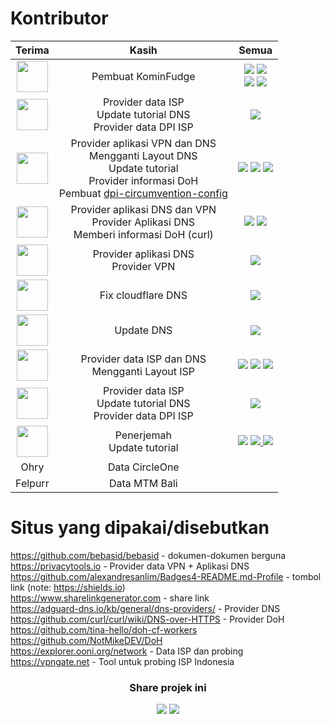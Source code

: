 # Kontributor

| Terima | Kasih | Semua |
| :------: | :-----: | :-----: |
| <a href="https://twitter.com/mefinity"><img src="https://github.com/MeFinity.png" width="50px" /><a/> | Pembuat KominFudge |  <a href="https://github.com/MeFinity"><img src="https://img.shields.io/badge/GitHub-100000?style=for-the-badge&logo=github&logoColor=white"/><a/> <a href="https://twitter.com/mefinity"><img src="https://img.shields.io/badge/Twitter-1DA1F2?style=for-the-badge&logo=twitter&logoColor=white"/><a/><br /><a href="https://t.me/MeFinity"><img src="https://img.shields.io/badge/Telegram-2CA5E0?style=for-the-badge&logo=telegram&logoColor=white"/><a/> <a href="https://reddit.com/u/Me_Finity"><img src="https://img.shields.io/badge/Reddit-FF4500?style=for-the-badge&logo=reddit&logoColor=white"/> |
| <a href="https://github.com/SlashyID"><img src="https://github.com/SlashyID.png" width="50px" /><a/> | Provider data ISP<br />Update tutorial DNS<br />Provider data DPI ISP | <a href="https://github.com/SlashyID"><img src="https://img.shields.io/badge/GitHub-100000?style=for-the-badge&logo=github&logoColor=white"/><a/> |
| <a href="https://github.com/lepz0r"><img src="https://github.com/lepz0r.png" width="50px" /><a/> |  Provider aplikasi VPN dan DNS<br />Mengganti Layout DNS<br />Update tutorial<br />Provider informasi DoH<br />Pembuat [dpi-circumvention-config](/dpi-circumvention-config) | <a href="https://github.com/lepz0r"><img src="https://img.shields.io/badge/GitHub-100000?style=for-the-badge&logo=github&logoColor=white"/><a/> <a href="https://twitter.com/CincnMskMangkok"><img src="https://img.shields.io/badge/Twitter-1DA1F2?style=for-the-badge&logo=twitter&logoColor=white"/><a/> <a href="https://t.me/CincinMasukMangkok"><img src="https://img.shields.io/badge/Telegram-2CA5E0?style=for-the-badge&logo=telegram&logoColor=white"/><a/> |
| <a href="https://t.me/ZeroExa"><img src="https://cdn.discordapp.com/attachments/973116913045602334/1007228548194517032/ZE.jpg" width="50px" /><a/> | Provider aplikasi DNS dan VPN<br />Provider Aplikasi DNS<br />Memberi informasi DoH (curl) | <a href="https://github.com/ZeroExa"><img src="https://img.shields.io/badge/GitHub-100000?style=for-the-badge&logo=github&logoColor=white"/><a/> <a href="https://t.me/ZeroExa"><img src="https://img.shields.io/badge/Telegram-2CA5E0?style=for-the-badge&logo=telegram&logoColor=white"/><a/> |
| <a href="https://t.me/andreas_ding2"><img src="https://cdn.discordapp.com/attachments/973116913045602334/1007236497310765116/AD.jpg" width="50px" /><a/> | Provider aplikasi DNS<br />Provider VPN | <a href="https://t.me/andreas_ding2 "><img src="https://img.shields.io/badge/Telegram-2CA5E0?style=for-the-badge&logo=telegram&logoColor=white"/><a/> |
| <a href="https://github.com/RacBallonMC"><img src="https://github.com/RacBallonMC.png" width="50px" /><a/> | Fix cloudflare DNS | <a href="https://github.com/RacBallonMC"><img src="https://img.shields.io/badge/GitHub-100000?style=for-the-badge&logo=github&logoColor=white"/> |
| <a href="https://github.com/neneeen"><img src="https://github.com/neneeen.png" width="50px" /><a/> | Update DNS | <a href="https://github.com/neneeen"><img src="https://img.shields.io/badge/GitHub-100000?style=for-the-badge&logo=github&logoColor=white"/><a/> |
| <a href="https://github.com/nxzlem"><img src="https://github.com/nxzlem.png" width="50px" /><a/> | Provider data ISP dan DNS<br />Mengganti Layout ISP | <a href="https://github.com/nxzlem"><img src="https://img.shields.io/badge/GitHub-100000?style=for-the-badge&logo=github&logoColor=white"/><a/> <a href="https://twitter.com/nxzlem"><img src="https://img.shields.io/badge/Twitter-1DA1F2?style=for-the-badge&logo=twitter&logoColor=white"/><a/> <a href="https://t.me/nxzlem"><img src="https://img.shields.io/badge/Telegram-2CA5E0?style=for-the-badge&logo=telegram&logoColor=white"/><a/> |
| <a href="https://github.com/SlashyID"><img src="https://github.com/SlashyID.png" width="50px" /><a/> | Provider data ISP<br />Update tutorial DNS<br />Provider data DPI ISP | <a href="https://github.com/SlashyID"><img src="https://img.shields.io/badge/GitHub-100000?style=for-the-badge&logo=github&logoColor=white"/><a/> |
| <a href="https://github.com/VulcanSphere"><img src="https://github.com/VulcanSphere.png" width="50px" /><a/> | Penerjemah<br />Update tutorial |  <a href="https://github.com/VulcanSphere"><img src="https://img.shields.io/badge/GitHub-100000?style=for-the-badge&logo=github&logoColor=white"/><a/> <a href="https://twitter.com/VulcanSphere"><img src="https://img.shields.io/badge/Twitter-1DA1F2?style=for-the-badge&logo=twitter&logoColor=white"/> <a href="https://reddit.com/u/Vulphere"><img src="https://img.shields.io/badge/Reddit-FF4500?style=for-the-badge&logo=reddit&logoColor=white"/> |
 | Ohry |  Data CircleOne |
 | Felpurr | Data MTM Bali |

# Situs yang dipakai/disebutkan
 
 https://github.com/bebasid/bebasid - dokumen-dokumen berguna  
 https://privacytools.io - Provider data VPN + Aplikasi DNS  
 https://github.com/alexandresanlim/Badges4-README.md-Profile - tombol link (note: https://shields.io)  
 https://www.sharelinkgenerator.com - share link  
 https://adguard-dns.io/kb/general/dns-providers/ - Provider DNS  
 https://github.com/curl/curl/wiki/DNS-over-HTTPS - Provider DoH  
 https://github.com/tina-hello/doh-cf-workers  
 https://github.com/NotMikeDEV/DoH<br>
 https://explorer.ooni.org/network - Data ISP dan probing<br>
 https://vpngate.net - Tool untuk probing ISP Indonesia

### <p align="center">Share projek ini</p>
<div id="sosial">
 <p align="center">
  <a href="https://twitter.com/intent/tweet?text=https%3A//github.com/bebasid/KominFudge%20%23BlokirKominfo%20%23BlokirGakPakeMikir"><img src="https://img.shields.io/badge/Twitter-blue?style=flat&logo=twitter&logoColor=white"/></a>
  <a href="https://www.facebook.com/sharer/sharer.php?u=https%3A//github.com/bebasid/KominFudge"><img src="https://img.shields.io/badge/Facebook-1877F2?style=flat&logo=facebook&logoColor=white"/></a>
 </p>
</div>
